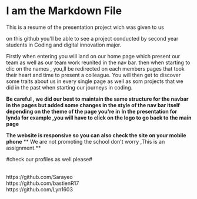 # I am the Markdown File
This is a resume of the presentation project wich was given to us

on this github you'll be able to see a project conducted by second year students in Coding and digital innovation major.

Firstly when entering you will land on our home page which present our team as well as our team work reunited in the nav bar.
then when starting to clic on the names , you,ll be redirected on each members pages that took their heart and time to present a colleague.
You will then get to discover some traits about us in every single page as well as som projects that we did in the past when starting our journeys in coding.


**Be careful , we did our best to maintain the same structure for the navbar in the pages but added some changes in the style of the nav bar itself depending on the theme of the page you're in** **In the presentation for lynda for example ,you will have to click on the logo to go back to the main page**

**The website is responsive so you can also check the site on your mobile phone**
** We are not promoting the school don't worry ,This is an assignment.**


#check our profiles as well please#

<br>
https://github.com/Sarayeo
<br>
https://github.com/bastienR17 
<br>
https://github.com/Lyn1603




